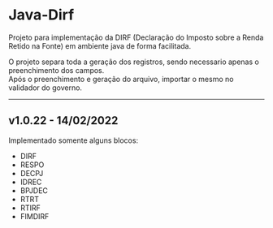 # Java-Dirf
Projeto para implementação da DIRF (Declaração do Imposto sobre a Renda Retido na Fonte) em ambiente java de forma facilitada.

O projeto separa toda a geração dos registros, sendo necessario apenas o preenchimento dos campos.<br>
Após o preenchimento e geração do arquivo, importar o mesmo no validador do governo.
________________________________________________________________________________________________

## v1.0.22 - 14/02/2022
Implementado somente alguns blocos:
<br> 
- DIRF
- RESPO
- DECPJ
- IDREC
- BPJDEC
- RTRT
- RTIRF
- FIMDIRF

